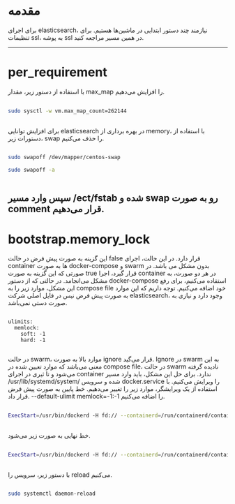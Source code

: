 <div dir=”rtl”>

# مقدمه
  
برای اجرای elasticsearch، نیازمند چند دستور ابتدایی در ماشین‌ها هستیم. برای تنظیمات ssl، به پوشه ssl در همین مسیر مراجعه کنید.

-------------------------------------------------------- 
# per_requirement

با استفاده از دستور زیر، مقدار max_map را افزایش می‌دهیم.

```bash
  
sudo sysctl -w vm.max_map_count=262144
  
```

برای افزایش توانایی elasticsearch در بهره برداری از memory، با استفاده از دستورات زیر، swap را حذف می‌کنیم.

```bash
  
sudo swapoff /dev/mapper/centos-swap 

sudo swapoff -a
  
```
سپس وارد مسیر /ect/fstab شده و swap رو به صورت comment قرار می‌دهیم.
--------------------------------------------------------  
# bootstrap.memory_lock

این گزینه به صورت پیش فرض در حالت false قرار دارد. در این حالت، اجرای container ها به صورت docker-compose و swarm بدون مشکل می باشد. در صورتی که این گزینه به صورت true قرار گیرد، اجرا container در هر دو صورت، به مشکل می‌انجامد. در حالتی که از دستور docker-compose استفاده می‌کنیم، برای رفع این مشکل، موارد زیر را به compose file خود اضافه می‌کنیم. توجه داریم که این موارد به صورت پیش فرض نیس در فایل اصلی شرکت elasticsearch، وجود دارد و نیازی به صورت دستی نمی‌باشد.

```docker
  
ulimits:
  memlock:
    soft: -1
    hard: -1
  
```

در حالت swarm، موارد بالا به صورت ignore  قرار می‌گید. Ignore در swarm به این معنی می‌باشد که موارد تعیین شده در compose file، در حالت swarm نادیده گرفته می‌شود و تا ثیری در اجرای container ندارد. برای حل این مشکل، باید وارد مسیر /usr/lib/systemd/system/ شده و سرویس docker.service را ویرایش می‌کنیم. با استفاده از یک ویرایشگر، موارد زیر را تغییر می‌دهیم. خط پایین به  صورت پیش فرض قرار داد. --default-ulimit memlock=-1:-1 را اضافه می‌کنیم.


```bash
  
ExecStart=/usr/bin/dockerd -H fd:// --containerd=/run/containerd/containerd.sock
  
```

خط نهایی به صورت زیر می‌شود.

```bash
  
ExecStart=/usr/bin/dockerd -H fd:// --containerd=/run/containerd/containerd.sock --default-ulimit memlock=-1:-1
  
```

با دستور زیر، سرویس را reload می‌کنیم.

```bash
  
sudo systemctl daemon-reload
  
```

</div>
